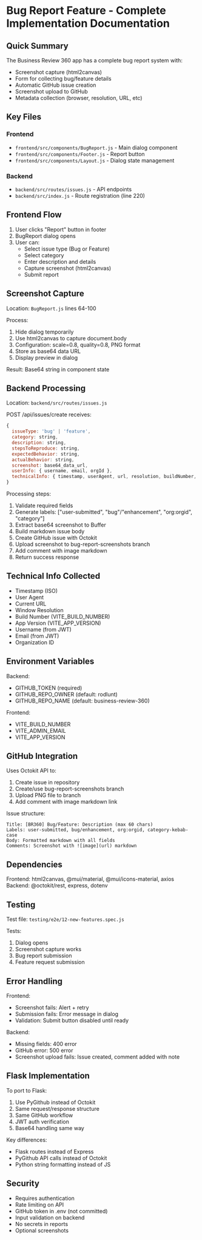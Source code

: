 # Bug Report Feature - Complete Implementation Documentation

## Quick Summary

The Business Review 360 app has a complete bug report system with:
- Screenshot capture (html2canvas)
- Form for collecting bug/feature details
- Automatic GitHub issue creation
- Screenshot upload to GitHub
- Metadata collection (browser, resolution, URL, etc)

## Key Files

### Frontend
- `frontend/src/components/BugReport.js` - Main dialog component
- `frontend/src/components/Footer.js` - Report button
- `frontend/src/components/Layout.js` - Dialog state management

### Backend
- `backend/src/routes/issues.js` - API endpoints
- `backend/src/index.js` - Route registration (line 220)

## Frontend Flow

1. User clicks "Report" button in footer
2. BugReport dialog opens
3. User can:
   - Select issue type (Bug or Feature)
   - Select category
   - Enter description and details
   - Capture screenshot (html2canvas)
   - Submit report

## Screenshot Capture

Location: `BugReport.js` lines 64-100

Process:
1. Hide dialog temporarily
2. Use html2canvas to capture document.body
3. Configuration: scale=0.8, quality=0.8, PNG format
4. Store as base64 data URL
5. Display preview in dialog

Result: Base64 string in component state

## Backend Processing

Location: `backend/src/routes/issues.js`

POST /api/issues/create receives:
```javascript
{
  issueType: 'bug' | 'feature',
  category: string,
  description: string,
  stepsToReproduce: string,
  expectedBehavior: string,
  actualBehavior: string,
  screenshot: base64_data_url,
  userInfo: { username, email, orgId },
  technicalInfo: { timestamp, userAgent, url, resolution, buildNumber, appVersion }
}
```

Processing steps:
1. Validate required fields
2. Generate labels: ["user-submitted", "bug"/"enhancement", "org:orgid", "category"]
3. Extract base64 screenshot to Buffer
4. Build markdown issue body
5. Create GitHub issue with Octokit
6. Upload screenshot to bug-report-screenshots branch
7. Add comment with image markdown
8. Return success response

## Technical Info Collected

- Timestamp (ISO)
- User Agent
- Current URL
- Window Resolution
- Build Number (VITE_BUILD_NUMBER)
- App Version (VITE_APP_VERSION)
- Username (from JWT)
- Email (from JWT)
- Organization ID

## Environment Variables

Backend:
- GITHUB_TOKEN (required)
- GITHUB_REPO_OWNER (default: rodlunt)
- GITHUB_REPO_NAME (default: business-review-360)

Frontend:
- VITE_BUILD_NUMBER
- VITE_ADMIN_EMAIL
- VITE_APP_VERSION

## GitHub Integration

Uses Octokit API to:
1. Create issue in repository
2. Create/use bug-report-screenshots branch
3. Upload PNG file to branch
4. Add comment with image markdown link

Issue structure:
```
Title: [BR360] Bug/Feature: Description (max 60 chars)
Labels: user-submitted, bug/enhancement, org:orgid, category-kebab-case
Body: Formatted markdown with all fields
Comments: Screenshot with ![image](url) markdown
```

## Dependencies

Frontend: html2canvas, @mui/material, @mui/icons-material, axios
Backend: @octokit/rest, express, dotenv

## Testing

Test file: `testing/e2e/12-new-features.spec.js`

Tests:
1. Dialog opens
2. Screenshot capture works
3. Bug report submission
4. Feature request submission

## Error Handling

Frontend:
- Screenshot fails: Alert + retry
- Submission fails: Error message in dialog
- Validation: Submit button disabled until ready

Backend:
- Missing fields: 400 error
- GitHub error: 500 error
- Screenshot upload fails: Issue created, comment added with note

## Flask Implementation

To port to Flask:
1. Use PyGithub instead of Octokit
2. Same request/response structure
3. Same GitHub workflow
4. JWT auth verification
5. Base64 handling same way

Key differences:
- Flask routes instead of Express
- PyGithub API calls instead of Octokit
- Python string formatting instead of JS

## Security

- Requires authentication
- Rate limiting on API
- GitHub token in .env (not committed)
- Input validation on backend
- No secrets in reports
- Optional screenshots


